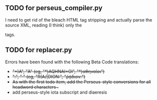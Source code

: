 TODO for perseus_compiler.py
----------------------------

I need to get rid of the bleach HTML tag stripping and actually parse the source XML, reading (I think) only the <p> tags.

TODO for replacer.py
--------------------

Errors have been found with the following Beta Code translations:

  - ~~"\*)A", "Ἀ"  (eg, "\*)AQHNAI=OI", "*)αθηναῖοι")~~
  - ~~":", "·" (eg, "R(A/|DION:", "ῥᾴδιον:")~~
  - ~~As with the first todo item, add the Perseus-style conversions for all headword characters~~~
  - add perseus-style iota subscript and diaeresis
